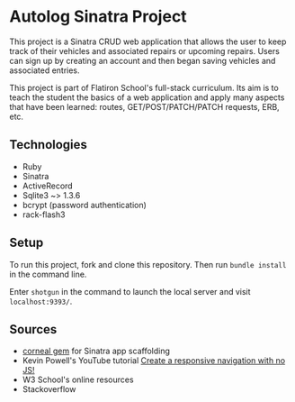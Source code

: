 # Autolog Sinatra Project

This project is a Sinatra CRUD web application that allows the user to keep track of their vehicles and associated repairs or upcoming repairs. Users can sign up by creating an account and then began saving vehicles and associated entries.

This project is part of Flatiron School's full-stack curriculum. Its aim is to teach the student the basics of a web application and apply many aspects that have been learned: routes, GET/POST/PATCH/PATCH requests, ERB, etc.

## Technologies
* Ruby
* Sinatra
* ActiveRecord
* Sqlite3 ~> 1.3.6
* bcrypt (password authentication)
* rack-flash3

## Setup
To run this project, fork and clone this repository. Then run `bundle install` in the command line.

Enter `shotgun` in the command to launch the local server and visit `localhost:9393/`.

## Sources
* [corneal gem](https://github.com/thebrianemory/corneal) for Sinatra app scaffolding
* Kevin Powell's YouTube tutorial [Create a responsive navigation with no JS!](https://www.youtube.com/watch?v=8QKOaTYvYUA)
* W3 School's online resources
* Stackoverflow
